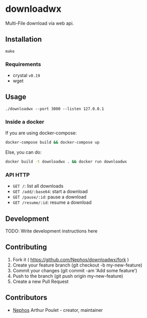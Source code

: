 # downloadwx

Multi-File download via web api.

## Installation

```
make
```

### Requirements

- crystal ``v0.19``
- wget


## Usage

```
./downloadwx --port 3000 --listen 127.0.0.1
```

### Inside a docker

If you are using docker-compose:
```sh
docker-compose build && docker-compose up
```

Else, you can do:
```sh
docker build -t downloadwx . && docker run downloadwx
```

### API HTTP

- ``GET /``: list all downloads
- ``GET /add/:base64``: start a download
- ``GET /pause/:id``: pause a download
- ``GET /resume/:id``: resume a download

## Development

TODO: Write development instructions here

## Contributing

1. Fork it ( https://github.com/Nephos/downloadwx/fork )
2. Create your feature branch (git checkout -b my-new-feature)
3. Commit your changes (git commit -am 'Add some feature')
4. Push to the branch (git push origin my-new-feature)
5. Create a new Pull Request

## Contributors

- [Nephos](https://github.com/Nephos) Arthur Poulet - creator, maintainer
